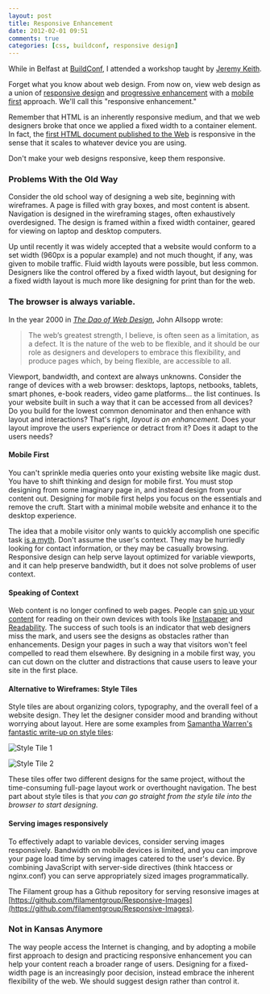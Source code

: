 ```yaml
---
layout: post
title: Responsive Enhancement
date: 2012-02-01 09:51
comments: true
categories: [css, buildconf, responsive design]
---
```


While in Belfast at [BuildConf](http://2011.buildconf.com), I attended a workshop taught by [Jeremy Keith](http://adactio.com). 

Forget what you know about web design. From now on, view web design as a union of [responsive design](http://www.alistapart.com/articles/responsive-web-design/) and [progressive enhancement](http://www.alistapart.com/articles/understandingprogressiveenhancement) with a [mobile first](http://www.lukew.com/ff/entry.asp?933) approach. We'll call this "responsive enhancement."

<!-- more -->

Remember that HTML is an inherently responsive medium, and that we web designers broke that once we applied a fixed width to a container element. In fact, the [first HTML document published to the Web](http://www.w3.org/History/19921103-hypertext/hypertext/WWW/TheProject.html) is responsive in the sense that it scales to whatever device you are using.

Don't make your web designs responsive, keep them responsive.

### Problems With the Old Way
Consider the old school way of designing a web site, beginning with wireframes. A page is filled with gray boxes, and most content is absent. Navigation is designed in the wireframing stages, often exhaustively overdesigned. The design is framed within a fixed width container, geared for viewing on laptop and desktop computers.

Up until recently it was widely accepted that a website would conform to a set width (960px is a popular example) and not much thought, if any, was given to mobile traffic. Fluid width layouts were possible, but less common. Designers like the control offered by a fixed width layout, but designing for a fixed width layout is much more like designing for print than for the web.

### The browser is always variable.

In the year 2000 in *[The Dao of Web Design](http://www.alistapart.com/articles/dao/)*, John Allsopp wrote:

> The web’s greatest strength, I believe, is often seen as a limitation, as a defect. It is the nature of the web to be flexible, and it should be our role as designers and developers to embrace this flexibility, and produce pages which, by being flexible, are accessible to all.

Viewport, bandwidth, and context are always unknowns. Consider the range of devices with a web browser: desktops, laptops, netbooks, tablets, smart phones, e-book readers, video game platforms... the list continues. Is your website built in such a way that it can be accessed from all devices? Do you build for the lowest common denominator and then enhance with layout and interactions? That's right, *layout is an enhancement.* Does your layout improve the users experience or detract from it? Does it adapt to the users needs?


#### Mobile First
You can't sprinkle media queries onto your existing website like magic dust. You have to shift thinking and design for mobile first. You must stop designing from some imaginary page in, and instead design from your content out. Designing for mobile first helps you focus on the essentials and remove the cruft. Start with a minimal mobile website and enhance it to the desktop experience.

The idea that a mobile visitor only wants to quickly accomplish one specific task [is a myth](http://adactio.com/journal/4443/). Don't assume the user's context. They may be hurriedly looking for contact information, or they may be casually browsing. Responsive design can help serve layout optimized for variable viewports, and it can help preserve bandwidth, but it does not solve problems of user context. 

#### Speaking of Context
Web content is no longer confined to web pages. People can [snip up your content](http://www.alistapart.com/articles/orbital-content/) for reading on their own devices with tools like [Instapaper](http://www.instapaper.com/) and [Readability](http://www.readability.com/). The success of such tools is an indicator that web designers miss the mark, and users see the designs as obstacles rather than enhancements. Design your pages in such a way that visitors won't feel compelled to read them elsewhere. By designing in a mobile first way, you can cut down on the clutter and distractions that cause users to leave your site in the first place.

#### Alternative to Wireframes: Style Tiles
Style tiles are about organizing colors, typography, and the overall feel of a website design. They let the designer consider mood and branding without worrying about layout. Here are some examples from [Samantha Warren's fantastic write-up on style tiles](http://badassideas.com/style-tiles-as-a-web-design-process-tool/): 

![Style Tile 1](/images/styletile.jpg)

![Style Tile 2](/images/styletile-2.jpg)

These tiles offer two different designs for the same project, without the time-consuming full-page layout work or overthought navigation. The best part about style tiles is that *you can go straight from the style tile into the browser to start designing.*


#### Serving images responsively
To effectively adapt to variable devices, consider serving images responsively. Bandwidth on mobile devices is limited, and you can improve your page load time by serving images catered to the user's device. By combining JavaScript with server-side directives (think htaccess or nginx.conf) you can serve appropriately sized images programmatically. 

The Filament group has a Github repository for serving resonsive images at [https://github.com/filamentgroup/Responsive-Images](https://github.com/filamentgroup/Responsive-Images).

### Not in Kansas Anymore
The way people access the Internet is changing, and by adopting a mobile first approach to design and practicing responsive enhancement you can help your content reach a broader range of users. Designing for a fixed-width page is an increasingly poor decision, instead embrace the inherent flexibility of the web. We should suggest design rather than control it.
